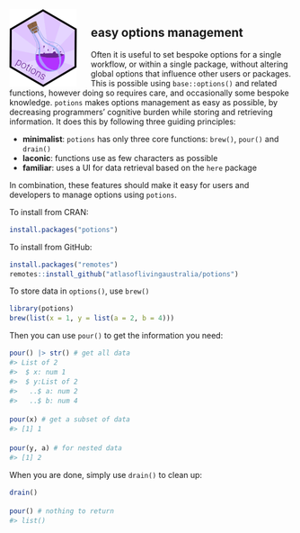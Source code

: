 
<!-- README.md is generated from README.Rmd. Please edit that file -->
<img src="man/figures/logo.png" align="left" style="margin: 0px 25px 0px 0px;" alt="" width="120"/>
<h2>
easy options management
</h2>

Often it is useful to set bespoke options for a single workflow, or
within a single package, without altering global options that influence
other users or packages. This is possible using `base::options()` and
related functions, however doing so requires care, and occasionally some
bespoke knowledge. `potions` makes options management as easy as
possible, by decreasing programmers’ cognitive burden while storing and
retrieving information. It does this by following three guiding
principles:

- **minimalist**: `potions` has only three core functions: `brew()`,
  `pour()` and `drain()`
- **laconic**: functions use as few characters as possible
- **familiar**: uses a UI for data retrieval based on the `here` package

In combination, these features should make it easy for users and
developers to manage options using `potions`.

To install from CRAN:

``` r
install.packages("potions")
```

To install from GitHub:

``` r
install.packages("remotes")
remotes::install_github("atlasoflivingaustralia/potions")
```

To store data in `options()`, use `brew()`

``` r
library(potions)
brew(list(x = 1, y = list(a = 2, b = 4)))
```

Then you can use `pour()` to get the information you need:

``` r
pour() |> str() # get all data
#> List of 2
#>  $ x: num 1
#>  $ y:List of 2
#>   ..$ a: num 2
#>   ..$ b: num 4

pour(x) # get a subset of data
#> [1] 1

pour(y, a) # for nested data
#> [1] 2
```

When you are done, simply use `drain()` to clean up:

``` r
drain()

pour() # nothing to return
#> list()
```
